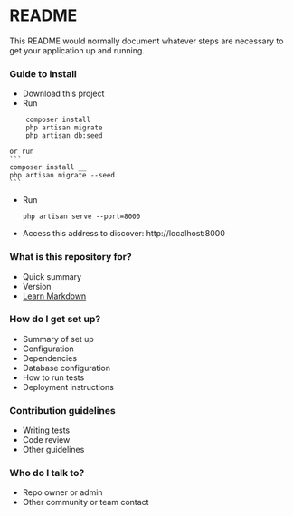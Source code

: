 # README #

This README would normally document whatever steps are necessary to get your application up and running.

### Guide to install ###
* Download this project
* Run
```
    composer install
    php artisan migrate
    php artisan db:seed 
```
    or run 
    ```
    composer install __
    php artisan migrate --seed
    ```
* Run
    ```
    php artisan serve --port=8000
    ```
* Access this address to discover: http://localhost:8000

### What is this repository for? ###

* Quick summary
* Version
* [Learn Markdown](https://bitbucket.org/tutorials/markdowndemo)

### How do I get set up? ###

* Summary of set up
* Configuration
* Dependencies
* Database configuration
* How to run tests
* Deployment instructions

### Contribution guidelines ###

* Writing tests
* Code review
* Other guidelines

### Who do I talk to? ###

* Repo owner or admin
* Other community or team contact